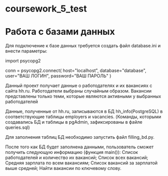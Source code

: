 # coursework_5_test
# Работа с базами данных 

Для подключение к базе данных требуется создать файл database.ini и внести параметры:

import psycopg2

conn = psycopg2.connect(
    host="localhost",
    database="database",
    user="ВАШ ЛОГИН",
    password="ВАШ ПАРОЛЬ"
)

Данный проект получает данные о работодателях и их вакансиях с сайта hh.ru.
Работодатели выбраны случайным образом. Вакансии представлены только теми, которые являются активными у выбранных работодателей

Данные, полученные от hh.ru, записываются в БД hh_info(PostgreSQL) в соответствующие таблицы employers и vacancies.
(Команды, которыми создавались БД и таблицы в pgAdmin, зафиксированы в файле queries.sql)

Для заполнения таблиц БД необходимо запустить файл filling_bd.py.

После того как БД будет заполнена данными, пользователь сможет получить следующую информацию (функция main()):
Список работодателей и количество их вакансий;
Список всех вакансий;
Средняя зарплата по всем вакансиям;
Список вакансий за зарплатой выше средней;
Найти вакансии по ключевому слову.

